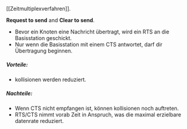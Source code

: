 [[Zeitmultiplexverfahren]].

**Request to send** and **Clear to send**.

- Bevor ein Knoten eine Nachricht übertragt, wird ein RTS an die Basisstation geschickt.
- Nur wenn die Basisstation mit einem CTS antwortet, darf dir Übertragung beginnen.
 
 ##### Vorteile: 
 - kollisionen werden reduziert.
 ##### Nachteile:
 * Wenn CTS nicht empfangen ist, können kollisionen noch auftreten.
 * RTS/CTS nimmt vorab Zeit in Anspruch, was die maximal erzielbare datenrate reduziert.
 
